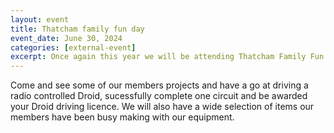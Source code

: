 ```yaml
---
layout: event
title: Thatcham family fun day
event_date: June 30, 2024
categories: [external-event]
excerpt: Once again this year we will be attending Thatcham Family Fun Day on Henwick Worthy Sports Field.
---
```


Come and see some of our members projects and have a go at driving a radio controlled Droid, sucessfully complete one circuit and be awarded your Droid driving licence. We will also have a wide selection of items our members have been busy making with our equipment.
